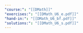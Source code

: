 ```yaml
---
"course:": "[[DMath]]"
"exercises:": "[[DMath_U6_e.pdf]]"
"hand-in:": "[[DMath_U6_bf.pdf]]"
"solutions:": "[[DMath_U6_s.pdf]]"
---
```

